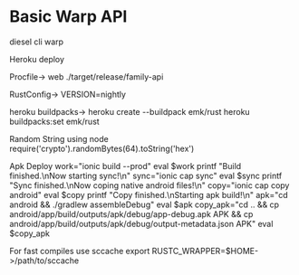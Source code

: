 # Basic Warp API

diesel cli
warp


Heroku deploy

Procfile->
web ./target/release/family-api


RustConfig->
VERSION=nightly


heroku buildpacks->
heroku create --buildpack emk/rust
heroku buildpacks:set emk/rust

Random String using node
require('crypto').randomBytes(64).toString('hex')

Apk Deploy
work="ionic build --prod"
eval $work
printf "Build finished.\nNow starting sync!\n"
sync="ionic cap sync"
eval $sync
printf "Sync finished.\nNow coping native android files!\n"
copy="ionic cap copy android"
eval $copy
printf "Copy finished.\nStarting apk build!\n"
apk="cd android && ./gradlew assembleDebug"
eval $apk
copy_apk="cd .. && cp android/app/build/outputs/apk/debug/app-debug.apk APK && cp android/app/build/outputs/apk/debug/output-metadata.json APK"
eval $copy_apk

For fast compiles use sccache
export RUSTC_WRAPPER=$HOME->/path/to/sccache
